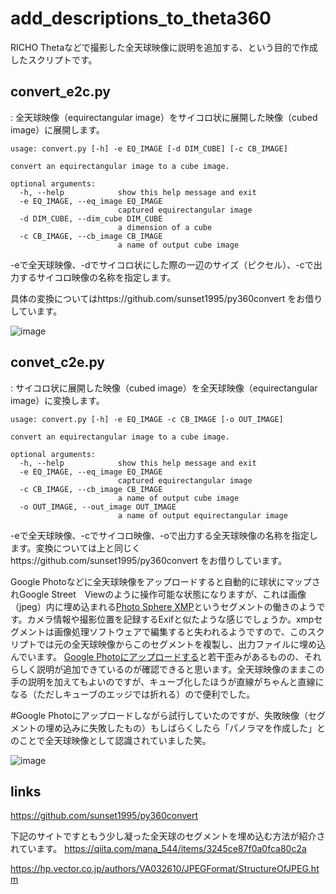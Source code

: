 # add_descriptions_to_theta360
RICHO Thetaなどで撮影した全天球映像に説明を追加する、という目的で作成したスクリプトです。
## convert_e2c.py
: 全天球映像（equirectangular image）をサイコロ状に展開した映像（cubed image）に展開します。

```
usage: convert.py [-h] -e EQ_IMAGE [-d DIM_CUBE] [-c CB_IMAGE]

convert an equirectangular image to a cube image.

optional arguments:
  -h, --help            show this help message and exit
  -e EQ_IMAGE, --eq_image EQ_IMAGE
                        captured equirectangular image
  -d DIM_CUBE, --dim_cube DIM_CUBE
                        a dimension of a cube
  -c CB_IMAGE, --cb_image CB_IMAGE
                        a name of output cube image
```

-eで全天球映像、-dでサイコロ状にした際の一辺のサイズ（ピクセル）、-cで出力するサイコロ映像の名称を指定します。

具体の変換についてはhttps://github.com/sunset1995/py360convert をお借りしています。

![image](https://user-images.githubusercontent.com/39890894/163902291-0a322639-a124-435f-8149-b20363a3cdc4.png)

## convet_c2e.py
: サイコロ状に展開した映像（cubed image）を全天球映像（equirectangular image）に変換します。

```
usage: convert.py [-h] -e EQ_IMAGE -c CB_IMAGE [-o OUT_IMAGE]

convert an equirectangular image to a cube image.

optional arguments:
  -h, --help            show this help message and exit      
  -e EQ_IMAGE, --eq_image EQ_IMAGE
                        captured equirectangular image
  -c CB_IMAGE, --cb_image CB_IMAGE
                        a name of output cube image
  -o OUT_IMAGE, --out_image OUT_IMAGE
                        a name of output equirectangular image
```

-eで全天球映像、-cでサイコロ映像、-oで出力する全天球映像の名称を指定します。変換については上と同じくhttps://github.com/sunset1995/py360convert をお借りしています。

Google Photoなどに全天球映像をアップロードすると自動的に球状にマップされGoogle Street　Viewのように操作可能な状態になりますが、これは画像（jpeg）内に埋め込まれる[Photo Sphere XMP](https://developers.google.com/streetview/spherical-metadata?hl=ja&fbclid=IwAR37LZ9-3NHf0gHG1B78e0tBJECoz7qUS2_fdZh1ZHt_wRJ7NT7vX8kXwUg)というセグメントの働きのようです。カメラ情報や撮影位置を記録するExifと似たような感じでしょうか。xmpセグメントは画像処理ソフトウェアで編集すると失われるようですので、このスクリプトでは元の全天球映像からこのセグメントを複製し、出力ファイルに埋め込んでいます。
[Google Photoにアップロードする](https://photos.app.goo.gl/gSbU9LbGbh1EAi8v8)と若干歪みがあるものの、それらしく説明が追加できているのが確認できると思います。全天球映像のままこの手の説明を加えてもよいのですが、キューブ化したほうが直線がちゃんと直線になる（ただしキューブのエッジでは折れる）ので便利でした。

\#Google Photoにアップロードしながら試行していたのですが、失敗映像（セグメントの埋め込みに失敗したもの）もしばらくしたら「パノラマを作成した」とのことで全天球映像として認識されていました笑。

![image](https://user-images.githubusercontent.com/39890894/163903687-b88b3986-18f8-4f2f-8427-0e8cbc7f74e6.png)


## links

https://github.com/sunset1995/py360convert

下記のサイトですともう少し凝った全天球のセグメントを埋め込む方法が紹介されています。
https://qiita.com/mana_544/items/3245ce87f0a0fca80c2a

https://hp.vector.co.jp/authors/VA032610/JPEGFormat/StructureOfJPEG.htm


